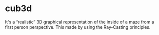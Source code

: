 # cub3d
It's a “realistic” 3D graphical representation of the inside of a maze from a first person perspective. This made by using the Ray-Casting principles.
